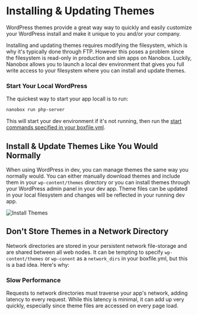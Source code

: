 # Installing & Updating Themes

WordPress themes provide a great way way to quickly and easily customize your WordPress install and make it unique to you and/or your company.

Installing and updating themes requires modifying the filesystem, which is why it's typically done through FTP. However this poses a problem since the filesystem is read-only in production and sim apps on Nanobox. Luckily, Nanobox allows you to launch a local dev environment that gives you full write access to your filesystem where you can install and update themes.

### Start Your Local WordPress
The quickest way to start your app locall is to run:

```bash
nanobox run php-server
```

This will start your dev environment if it's not running, then run the [start commands specified in your boxfile.yml](/wordpress/boxfile-explained/#start).

## Install & Update Themes Like You Would Normally
When using WordPress in dev, you can manage themes the same way you normally would. You can either manually download themes and include them in your `wp-content/themes` directory or you can install themes through your WordPress admin panel in your dev app. Theme files can be updated in your local filesystem and changes will be reflected in your running dev app.

![Install Themes](/assets/php/wordpress/wp-themes.png)

## Don't Store Themes in a Network Directory
Network directories are stored in your persistent network file-storage and are shared between all web nodes. It can be tempting to specify `wp-content/themes` or `wp-conent` as a `network_dirs` in your boxfile.yml, but this is a bad idea. Here's why:

### Slow Performance
Requests to network directories must traverse your app's network, adding latency to every request. While this latency is minimal, it can add up very quickly, especially since theme files are accessed on every page load.
